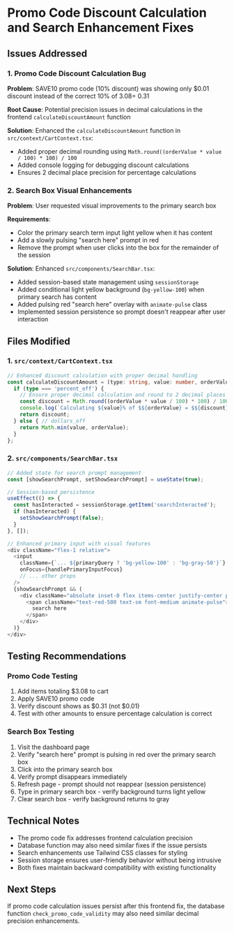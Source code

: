 # Promo Code Discount Calculation and Search Enhancement Fixes

## Issues Addressed

### 1. Promo Code Discount Calculation Bug
**Problem**: SAVE10 promo code (10% discount) was showing only $0.01 discount instead of the correct 10% of $3.08 = ~$0.31

**Root Cause**: Potential precision issues in decimal calculations in the frontend `calculateDiscountAmount` function

**Solution**: Enhanced the `calculateDiscountAmount` function in `src/context/CartContext.tsx`:
- Added proper decimal rounding using `Math.round((orderValue * value / 100) * 100) / 100`
- Added console logging for debugging discount calculations
- Ensures 2 decimal place precision for percentage calculations

### 2. Search Box Visual Enhancements
**Problem**: User requested visual improvements to the primary search box

**Requirements**:
- Color the primary search term input light yellow when it has content
- Add a slowly pulsing "search here" prompt in red
- Remove the prompt when user clicks into the box for the remainder of the session

**Solution**: Enhanced `src/components/SearchBar.tsx`:
- Added session-based state management using `sessionStorage`
- Added conditional light yellow background (`bg-yellow-100`) when primary search has content
- Added pulsing red "search here" overlay with `animate-pulse` class
- Implemented session persistence so prompt doesn't reappear after user interaction

## Files Modified

### 1. `src/context/CartContext.tsx`
```typescript
// Enhanced discount calculation with proper decimal handling
const calculateDiscountAmount = (type: string, value: number, orderValue: number): number => {
  if (type === 'percent_off') {
    // Ensure proper decimal calculation and round to 2 decimal places
    const discount = Math.round((orderValue * value / 100) * 100) / 100;
    console.log(`Calculating ${value}% of $${orderValue} = $${discount}`);
    return discount;
  } else { // dollars_off
    return Math.min(value, orderValue);
  }
};
```

### 2. `src/components/SearchBar.tsx`
```typescript
// Added state for search prompt management
const [showSearchPrompt, setShowSearchPrompt] = useState(true);

// Session-based persistence
useEffect(() => {
  const hasInteracted = sessionStorage.getItem('searchInteracted');
  if (hasInteracted) {
    setShowSearchPrompt(false);
  }
}, []);

// Enhanced primary input with visual features
<div className="flex-1 relative">
  <input
    className={`... ${primaryQuery ? 'bg-yellow-100' : 'bg-gray-50'}`}
    onFocus={handlePrimaryInputFocus}
    // ... other props
  />
  {showSearchPrompt && (
    <div className="absolute inset-0 flex items-center justify-center pointer-events-none">
      <span className="text-red-500 text-sm font-medium animate-pulse">
        search here
      </span>
    </div>
  )}
</div>
```

## Testing Recommendations

### Promo Code Testing
1. Add items totaling $3.08 to cart
2. Apply SAVE10 promo code
3. Verify discount shows as $0.31 (not $0.01)
4. Test with other amounts to ensure percentage calculation is correct

### Search Box Testing
1. Visit the dashboard page
2. Verify "search here" prompt is pulsing in red over the primary search box
3. Click into the primary search box
4. Verify prompt disappears immediately
5. Refresh page - prompt should not reappear (session persistence)
6. Type in primary search box - verify background turns light yellow
7. Clear search box - verify background returns to gray

## Technical Notes

- The promo code fix addresses frontend calculation precision
- Database function may also need similar fixes if the issue persists
- Search enhancements use Tailwind CSS classes for styling
- Session storage ensures user-friendly behavior without being intrusive
- Both fixes maintain backward compatibility with existing functionality

## Next Steps

If promo code calculation issues persist after this frontend fix, the database function `check_promo_code_validity` may also need similar decimal precision enhancements.
